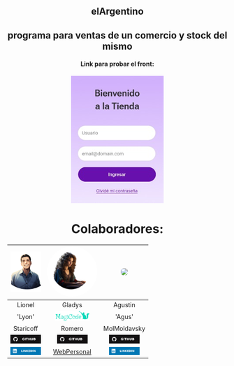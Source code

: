 <div align="center">

## elArgentino
<h2> programa para ventas de un comercio y stock del mismo </h2>


<h4>Link para probar el front:</h4>
<a href="https://www.figma.com/proto/FdrW08BbNYJC1YH8usejwI/Ventas-y--Stock?page-id=0%3A1&node-id=4050-850&viewport=-446%2C-6611%2C0.5&t=YVab0eYW6JHE1v7v-1&scaling=scale-down&starting-point-node-id=4050%3A850&show-proto-sidebar=1"><img src="proyecto/img/app_front.jpeg"></a>

# Colaboradores:

<img src="proyecto/img/FotoLio.png" width="70px"> | <img src="proyecto/img/gladys.png"  width="115px" style="border-radius: 50%"> | <img src="https://media.licdn.com/dms/image/C4E03AQHEBhibWe8F5g/profile-displayphoto-shrink_800_800/0/1617110579258?e=1724284800&v=beta&t=CJRmWwVdLpv1nWvjkyjp7FguW5lvxaNm_YotFZx9U_A" width="72px" style="border-radius: 40%" > |
| :------------: | :------------: | :------------: |
| Lionel | Gladys | Agustin |
| 'Lyon' | <img src= "proyecto/img/MiLogo-verde-svg.svg" width="80px"> | 'Agus' |
| Staricoff | Romero | MolMoldavsky|
<a href="https://github.com/lionelStaricoff"> <img src="proyecto/img/github.svg"  width="70px"></a> | <a href="https://github.com/gladys007"><img src="proyecto/img/github.svg"  width="70px"></a> | <a href="https://github.com/luma2001"><img src="proyecto/img/github.svg"  width="70px"></a> ||
<a href="https://www.linkedin.com/in/lionel-staricoff/" rel="nofollow"><img src="proyecto/img/linkedin.svg" width="70px"></a> | <a href="https://magicode-webpersonal.netlify.app">WebPersonal</a> | <a href="https://github.com/AgustinMolda/AgustinMolda" rel="nofollow"><img src="proyecto/img/linkedin.svg" width="70px"></a> 

</div>